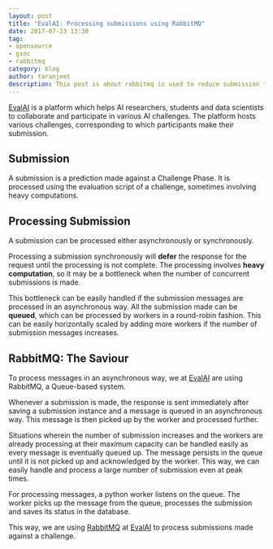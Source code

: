```yaml
---
layout: post
title: "EvalAI: Processing submissions using RabbitMQ"
date: 2017-07-23 13:30
tag:
- opensource
- gsoc
- rabbitmq
category: blog
author: taranjeet
description: This post is about rabbitmq is used to reduce submission time in evalai, which is a platform for ai researchers and data scientists.
---
```


[EvalAI](https://github.com/cloud-cv/evalai) is a platform which helps AI researchers, students and data scientists to collaborate and participate in various AI challenges. The platform hosts various challenges, corresponding to which participants make their submission.

## Submission

A submission is a prediction made against a Challenge Phase. It is processed using the evaluation script of a challenge, sometimes involving heavy computations.

## Processing Submission

A submission can be processed either asynchronously or synchronously.

Processing a submission synchronously will __defer__ the response for the request until the processing is not complete. The processing involves __heavy computation__, so it may be a bottleneck when the number of concurrent submissions is made.

This bottleneck can be easily handled if the submission messages are processed in an asynchronous way. All the submission made can be __queued__, which can be processed by workers in a round-robin fashion. This can be easily horizontally scaled by adding more workers if the number of submission messages increases.

## RabbitMQ: The Saviour

To process messages in an asynchronous way, we at [EvalAI](https://github.com/cloud-cv/evalai) are using RabbitMQ, a Queue-based system.

Whenever a submission is made, the response is sent immediately after saving a submission instance and a message is queued in an asynchronous way. This message is then picked up by the worker and processed further.

Situations wherein the number of submission increases and the workers are already processing at their maximum capacity can be handled easily as every message is eventually queued up. The message persists in the queue until it is not picked up and acknowledged by the worker. This way, we can easily handle and process a large number of submission even at peak times.

For processing messages, a python worker listens on the queue. The worker picks up the message from the queue, processes the submission and saves its status in the database.

This way, we are using [RabbitMQ](https://www.rabbitmq.com) at [EvalAI](https://github.com/cloud-cv/evalai) to process submissions made against a challenge.
